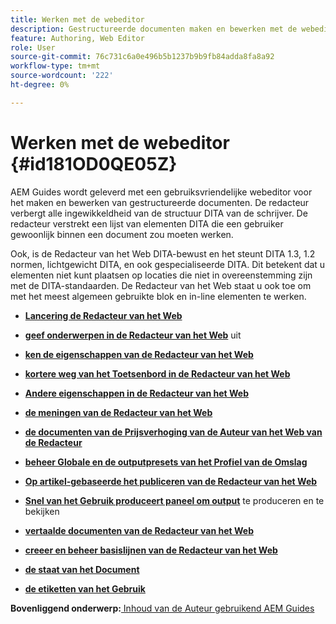 ```yaml
---
title: Werken met de webeditor
description: Gestructureerde documenten maken en bewerken met de webeditor. Leer hoe u met de webeditor kunt werken volgens de DITA-standaarden in AEM Guides.
feature: Authoring, Web Editor
role: User
source-git-commit: 76c731c6a0e496b5b1237b9b9fb84adda8fa8a92
workflow-type: tm+mt
source-wordcount: '222'
ht-degree: 0%

---
```


# Werken met de webeditor {#id181OD0QE05Z}

AEM Guides wordt geleverd met een gebruiksvriendelijke webeditor voor het maken en bewerken van gestructureerde documenten. De redacteur verbergt alle ingewikkeldheid van de structuur DITA van de schrijver. De redacteur verstrekt een lijst van elementen DITA die een gebruiker gewoonlijk binnen een document zou moeten werken.

Ook, is de Redacteur van het Web DITA-bewust en het steunt DITA 1.3, 1.2 normen, lichtgewicht DITA, en ook gespecialiseerde DITA. Dit betekent dat u elementen niet kunt plaatsen op locaties die niet in overeenstemming zijn met de DITA-standaarden. De Redacteur van het Web staat u ook toe om met het meest algemeen gebruikte blok en in-line elementen te werken.

- **[Lancering de Redacteur van het Web](web-editor-launch-editor.md)**

- **[geef onderwerpen in de Redacteur van het Web](web-editor-edit-topics.md)** uit

- **[ken de eigenschappen van de Redacteur van het Web](web-editor-features.md)**

- **[kortere weg van het Toetsenbord in de Redacteur van het Web](web-editor-keyboard-shortcuts.md)**

- **[Andere eigenschappen in de Redacteur van het Web](web-editor-other-features.md)**

- **[de meningen van de Redacteur van het Web](web-editor-views.md)**

- **[de documenten van de Prijsverhoging van de Auteur van het Web van de Redacteur](web-editor-markdown-topic.md)**

- **[beheer Globale en de outputpresets van het Profiel van de Omslag](web-editor-manage-output-presets.md)**

- **[Op artikel-gebaseerde het publiceren van de Redacteur van het Web](web-editor-article-publishing.md)**

- **[Snel van het Gebruik produceert paneel om output](web-editor-quick-generate-panel.md)** te produceren en te bekijken

- **[vertaalde documenten van de Redacteur van het Web](translate-documents-web-editor.md)**

- **[creeer en beheer basislijnen van de Redacteur van het Web](web-editor-baseline.md)**

- **[de staat van het Document](web-editor-document-states.md)**

- **[de etiketten van het Gebruik](web-editor-use-label.md)**


**Bovenliggend onderwerp:**[ Inhoud van de Auteur gebruikend AEM Guides ](authoring-content-xml-doc.md)
